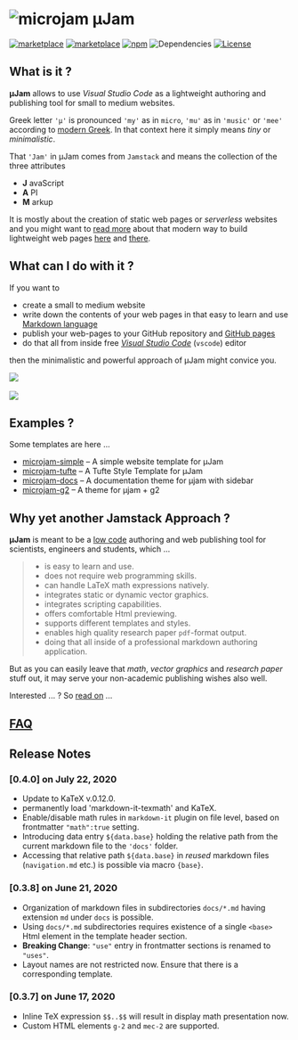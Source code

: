 # ![microjam](https://goessner.github.io/microjam//img/icon128.png) &mu;Jam

[![marketplace](https://vsmarketplacebadge.apphb.com/version/goessner.microjam.svg)](https://marketplace.visualstudio.com/items?itemName=goessner.microjam)
[![marketplace](https://vsmarketplacebadge.apphb.com/installs-short/goessner.microjam.svg)](https://marketplace.visualstudio.com/items?itemName=goessner.microjam)
[![npm](https://img.shields.io/npm/v/microjam.svg)](https://www.npmjs.com/package/microjam)
![Dependencies](https://goessner.github.io/microjam//img/dependencies-badge.png)
[![License](https://img.shields.io/github/license/goessner/mdmath.svg)](https://github.com/goessner/microjam/blob/master/LICENSE.txt)

## What is it ?

**&mu;Jam** allows to use *Visual Studio Code* as a lightweight authoring and publishing tool for small to medium websites.

Greek letter `'μ'` is pronounced `'my'` as in `micro`, `'mu'` as in `'music'` or `'mee'` according to [modern Greek](https://www.thoughtco.com/the-greek-alphabet-1705558). In that context here it simply means *tiny* or  *minimalistic*.

That `'Jam'` in &mu;Jam comes from `Jamstack` and means the collection of the three attributes
* **J** avaScript
* **A** PI
* **M** arkup

It is mostly about the creation of static web pages or *serverless* websites and you might want to [read more](https://jamstack.org/) about that modern way to build lightweight web pages [here](https://jamstack.wtf/) and [there](https://jamstack.email/).

## What can I do with it ?

If you want to 
* create a small to medium website
* write down the contents of your web pages in that easy to learn and use [Markdown language](https://commonmark.org/help/)
* publish your web-pages to your GitHub repository and [GitHub pages](https://pages.github.com/)
* do that all from inside free [*Visual Studio Code*](https://code.visualstudio.com/) (`vscode`) editor

then the minimalistic and powerful approach of &mu;Jam might convice you.

<img src="https://github.com/goessner/microjam/raw/master/img/browser-view2.png">
<br><br>
<img src="https://github.com/goessner/microjam/raw/master/img/vscode-view2.png">

## Examples ?

Some templates are here ...

* [microjam-simple](https://github.com/goessner/microjam-simple) &ndash; A simple website template for μJam
* [microjam-tufte](https://github.com/goessner/microjam-tufte) &ndash; A Tufte Style Template for μJam
* [microjam-docs](https://github.com/goessner/microjam-docs) &ndash; A documentation theme for μjam with sidebar
* [microjam-g2](https://github.com/goessner/microjam-docs) &ndash; A theme for μjam + g2

## Why yet another Jamstack Approach ?

**&mu;Jam** is meant to be a [low code](https://en.wikipedia.org/wiki/Low-code_development_platform) authoring and web publishing tool for scientists, engineers and students, which ...

> *  is easy to learn and use.
> *  does not require web programming skills.
> *  can handle LaTeX math expressions natively.
> *  integrates static or dynamic vector graphics.
> *  integrates scripting capabilities.
> *  offers comfortable Html previewing.
> *  supports different templates and styles.
> *  enables high quality research paper `pdf`-format output.
> *  doing that all inside of a professional markdown authoring application.

But as you can easily leave that *math*, *vector graphics* and *research paper* stuff out, it may serve your non-academic publishing wishes also well.

Interested ... ?  So [read on](https://goessner.github.io/microjam/index.html) ...

## [FAQ](./docs/faq.md)

## Release Notes

###  [0.4.0] on July 22, 2020
* Update to KaTeX v.0.12.0. 
* permanently load 'markdown-it-texmath' and KaTeX.
* Enable/disable math rules in `markdown-it` plugin on file level, based on frontmatter `"math":true` setting.
* Introducing data entry `${data.base}` holding the relative path from the current markdown file 
to the `'docs'` folder.
* Accessing that relative path `${data.base}` in *reused* markdown files (`navigation.md` etc.) is possible via macro `{base}`.

###  [0.3.8] on June 21, 2020
* Organization of markdown files in subdirectories `docs/*.md` having extension `md` under `docs` is possible. 
* Using `docs/*.md` subdirectories requires existence of a single `<base>` Html element in the template header section.
* **Breaking Change**: `"use"` entry in frontmatter sections is renamed to `"uses"`.
* Layout names are not restricted now. Ensure that there is a corresponding template.

###  [0.3.7] on June 17, 2020
* Inline TeX expression `$$..$$` will result in display math presentation now.
* Custom HTML elements `g-2` and `mec-2` are supported. 

